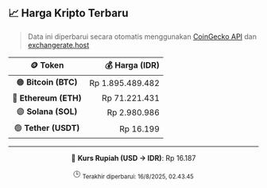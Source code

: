 

<!-- HARGA_KRIPTO -->
## 📈 Harga Kripto Terbaru

> Data ini diperbarui secara otomatis menggunakan [CoinGecko API](https://www.coingecko.com/) dan [exchangerate.host](https://exchangerate.host/)

<div align="center">

| 🪙 Token | 💰 Harga (IDR) |
|:------:|---------------:|
| 🟠 **Bitcoin (BTC)**   | Rp 1.895.489.482 |
| 🔵 **Ethereum (ETH)**  | Rp 71.221.431 |
| 🟣 **Solana (SOL)**    | Rp 2.980.986 |
| 🟢 **Tether (USDT)**   | Rp 16.199 |

---

💱 **Kurs Rupiah (USD → IDR)**: Rp 16.187

🕒 <sub>Terakhir diperbarui: 16/8/2025, 02.43.45</sub>

</div>
<!-- /HARGA_KRIPTO -->